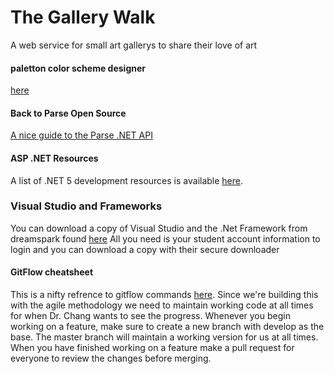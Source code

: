 # The Gallery Walk
A web service for small art gallerys to share their love of art

#### paletton color scheme designer
[here](http://paletton.com)

#### Back to Parse Open Source
[A nice guide to the Parse .NET API](https://parse.com/docs/dotnet/guide)


#### ASP .NET Resources
A list of .NET 5 development resources is available [here](https://docs.asp.net/en/latest/index.html).

### Visual Studio and Frameworks
You can download a copy of Visual Studio and the .Net Framework from dreamspark found [here](https://e5.onthehub.com/WebStore/ProductsByMajorVersionList.aspx?ws=54a05d36-e09b-e011-969d-0030487d8897&vsro=8)
All you need is your student account information to login and you can download a copy with their secure downloader

#### GitFlow cheatsheet
 This is a nifty refrence to gitflow commands [here](http://danielkummer.github.io/git-flow-cheatsheet/).
Since we're building this with the agile methodology we need to maintain working code at all times for when Dr. Chang wants to see the progress.
Whenever you begin working on a feature, make sure to create a new branch with develop as the base. 
The master branch will maintain a working version for us at all times.
When you have finished working on a feature make a pull request for everyone to review the changes before merging. 
